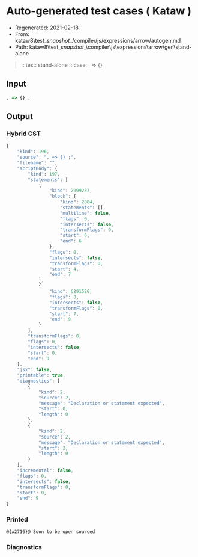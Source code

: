 # Auto-generated test cases ( Kataw )
- Regenerated: 2021-02-18
- From: kataw8\test\__snapshot__/compiler/js/expressions/arrow/autogen.md
- Path: kataw8\test\__snapshot__\compiler\js\expressions\arrow\gen\stand-alone
> :: test: stand-alone
> :: case: , => {}
## Input

`````js
, => {} ;
`````

## Output


### Hybrid CST


```javascript
{
    "kind": 196,
    "source": ", => {} ;",
    "filename": "",
    "scriptBody": {
        "kind": 197,
        "statements": [
            {
                "kind": 2099237,
                "block": {
                    "kind": 2084,
                    "statements": [],
                    "multiline": false,
                    "flags": 0,
                    "intersects": false,
                    "transformFlags": 0,
                    "start": 6,
                    "end": 6
                },
                "flags": 0,
                "intersects": false,
                "transformFlags": 0,
                "start": 4,
                "end": 7
            },
            {
                "kind": 6291526,
                "flags": 0,
                "intersects": false,
                "transformFlags": 0,
                "start": 7,
                "end": 9
            }
        ],
        "transformFlags": 0,
        "flags": 0,
        "intersects": false,
        "start": 0,
        "end": 9
    },
    "jsx": false,
    "printable": true,
    "diagnostics": [
        {
            "kind": 2,
            "source": 2,
            "message": "Declaration or statement expected",
            "start": 0,
            "length": 0
        },
        {
            "kind": 2,
            "source": 2,
            "message": "Declaration or statement expected",
            "start": 2,
            "length": 0
        }
    ],
    "incremental": false,
    "flags": 0,
    "intersects": false,
    "transformFlags": 0,
    "start": 0,
    "end": 9
}
```

### Printed


```javascript
@{x2716}@ Soon to be open sourced
```

### Diagnostics


```javascript

```

